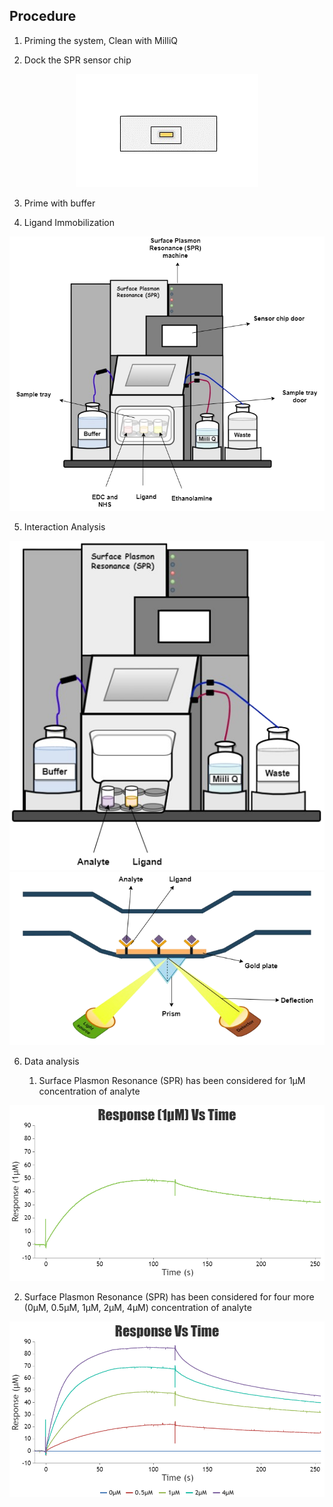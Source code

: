 ## Procedure
1. Priming the system, Clean with MilliQ 

2.  Dock the SPR sensor chip
<div align="center">
<img src="images/sensor_chip.png" class="img-fluid">
</div>

3. Prime with buffer

4.  Ligand Immobilization
<div align="center">
<img src="images/spr_labeled_1.png" class="img-fluid">
</div>

5. Interaction Analysis
<div align="center">
<img src="images/spr_labeled_2.png" class="img-fluid">
</div>


<div align="center">
<img src="images/interaction.png" class="img-fluid">
</div>

6. Data analysis
  
    1. Surface Plasmon Resonance (SPR) has been considered for 1μM concentration of analyte
<div align="center">
<img src="images/Chart.jpg" class="img-fluid">
</div>

   2. Surface Plasmon Resonance (SPR) has been considered for four more (0μM, 0.5μM, 1μM, 2μM, 4μM) concentration  of analyte
<div align="center">
<img src="images/Chart_mul.jpg" class="img-fluid">
</div>